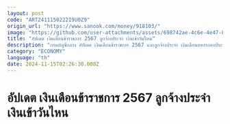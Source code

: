 ```yaml
---
layout: post
code: "ART2411150222I9U0Z9"
origin_url: "https://www.sanook.com/money/918103/"
image: "https://github.com/user-attachments/assets/698742ae-4c6e-4e47-8b36-e6b41af33697"
title: "อัปเดต เงินเดือนข้าราชการ 2567 ลูกจ้างประจำ เงินเข้าวันไหน"
description: "กรมบัญชีกลาง อัปเดต เงินเดือนข้าราชการ 2567 และลูกจ้างประจำ เงินเดือนทหารกองประจำการ และเงินบำนาญรายเดือน เงินเข้าวันไหน เช็กที่นี่"
category: "ECONOMY"
language: "th"
date: 2024-11-15T02:26:30.008Z
---
```


# อัปเดต เงินเดือนข้าราชการ 2567 ลูกจ้างประจำ เงินเข้าวันไหน